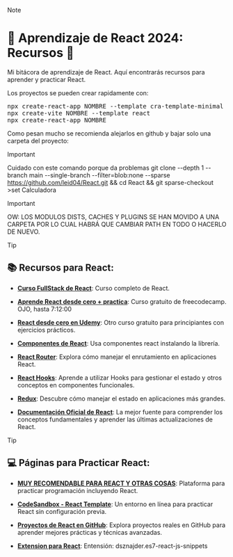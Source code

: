 > [!NOTE]
># 🌟 Aprendizaje de React 2024: Recursos 🚀
Mi bitácora de aprendizaje de React. Aquí encontrarás recursos para aprender y practicar React.

Los proyectos se pueden crear rapidamente con:

<pre>
npx create-react-app NOMBRE --template cra-template-minimal<n>     ---> Sin nada pero con dependencias
npx create-vite NOMBRE --template react                         ---> Ligero (/index.html y npm install prop-types)
npx create-react-app NOMBRE                                     ---> Completo
</pre>

Como pesan mucho se recomienda alejarlos en github y bajar solo una carpeta del proyecto:

> [!IMPORTANT] 
>Cuidado con este comando porque da problemas
>git clone --depth 1 --branch main --single-branch --filter=blob:none --sparse https://github.com/leid04/React.git && cd React && git sparse-checkout >set Calculadora

> [!IMPORTANT]
>OW: LOS MODULOS DISTS, CACHES Y PLUGINS SE HAN MOVIDO A UNA CARPETA POR LO CUAL HABRÁ QUE CAMBIAR PATH EN TODO O HACERLO DE NUEVO.

> [!TIP]
>## 📚 Recursos para React:

- [**Curso FullStack de React**](https://fullstackopen.com/es/#course-contents): Curso completo de React.

- [**Aprende React desde cero + practica**](https://youtu.be/6Jfk8ic3KVk?si=xs48L7oe9tsAak8a): Curso gratuito de freecodecamp. OJO, hasta 7:12:00

- [**React desde cero en Udemy**](https://www.udemy.com/course/react-js-para-principiantes-desde-cero-curso-gratuito/): Otro curso gratuito para principiantes con ejercicios prácticos.

- [**Componentes de React**](https://react.keepdesign.io/): Usa componentes react instalando la librería.

- [**React Router**](https://reactrouter.com/): Explora cómo manejar el enrutamiento en aplicaciones React.

- [**React Hooks**](https://reactjs.org/docs/hooks-intro.html): Aprende a utilizar Hooks para gestionar el estado y otros conceptos en componentes funcionales.

- [**Redux**](https://redux.js.org/): Descubre cómo manejar el estado en aplicaciones más grandes.

- [**Documentación Oficial de React**](https://reactjs.org/): La mejor fuente para comprender los conceptos fundamentales y aprender las últimas actualizaciones de React.

> [!TIP]
>## 💻 Páginas para Practicar React:

- [**MUY RECOMENDABLE PARA REACT Y OTRAS COSAS**](https://devchallenges.io/): Plataforma para practicar programación incluyendo React.

- [**CodeSandbox - React Template**](https://codesandbox.io/s/new): Un entorno en línea para practicar React sin configuración previa.

- [**Proyectos de React en GitHub**](https://github.com/topics/react): Explora proyectos reales en GitHub para aprender mejores prácticas y técnicas avanzadas.

- [**Extension para React**](https://github.com/r5n-dev/vscode-react-javascript-snippets/blob/HEAD/docs/Snippets.md): Entensión: dsznajder.es7-react-js-snippets 